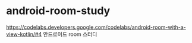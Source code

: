 # android-room-study
https://codelabs.developers.google.com/codelabs/android-room-with-a-view-kotlin/#4      안드로이드 room 스터디
